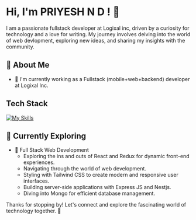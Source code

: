 # Hi, I'm PRIYESH N D ! 👋

I am a passionate fullstack developer at Logixal inc, driven by a curiosity for technology and a love for writing. My journey involves delving into the world of web devlopment, exploring new ideas, and sharing my insights with the community.

## 🚀 About Me

- 🔭 I'm currently  working as a Fullstack (mobile+web+backend) developer at Logixal Inc.

## Tech Stack
[![My Skills](https://skillicons.dev/icons?i=js,html,css,wasm)](https://skillicons.dev)

## 🌱 Currently Exploring

- 🚀 Full Stack Web Development 
  - Exploring the ins and outs of React and Redux for dynamic front-end experiences.
  - Navigating through the world of web development.
  - Styling with Tailwind CSS to create modern and responsive user interfaces.
  - Building server-side applications with Express JS and Nestjs.
  - Diving into Mongo for efficient database management.



Thanks for stopping by! Let's connect and explore the fascinating world of technology together. 🚀



<!--

Here are some ideas to get you started:

- 🔭 I’m currently working on ...
- 🌱 I’m currently learning ...
- 👯 I’m looking to collaborate on ...
- 🤔 I’m looking for help with ...
- 💬 Ask me about ...
- 📫 How to reach me: ...
- 😄 Pronouns: ...
- ⚡ Fun fact: ...
-->
